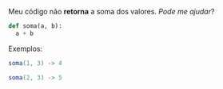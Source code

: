 Meu código não **retorna** a soma dos valores. _Pode me ajudar_?

``` python
def soma(a, b):
  a + b
```

Exemplos:


``` java
soma(1, 3) -> 4

soma(2, 3) -> 5
```

